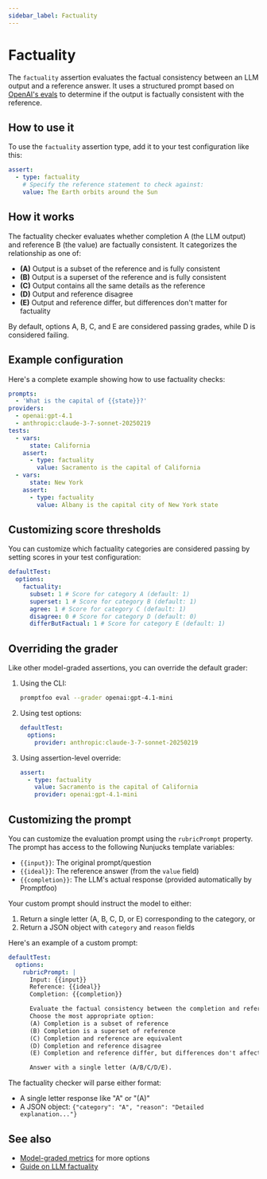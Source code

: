 ```yaml
---
sidebar_label: Factuality
---
```


# Factuality

The `factuality` assertion evaluates the factual consistency between an LLM output and a reference answer. It uses a structured prompt based on [OpenAI's evals](https://github.com/openai/evals/blob/main/evals/registry/modelgraded/fact.yaml) to determine if the output is factually consistent with the reference.

## How to use it

To use the `factuality` assertion type, add it to your test configuration like this:

```yaml
assert:
  - type: factuality
    # Specify the reference statement to check against:
    value: The Earth orbits around the Sun
```

## How it works

The factuality checker evaluates whether completion A (the LLM output) and reference B (the value) are factually consistent. It categorizes the relationship as one of:

- **(A)** Output is a subset of the reference and is fully consistent
- **(B)** Output is a superset of the reference and is fully consistent
- **(C)** Output contains all the same details as the reference
- **(D)** Output and reference disagree
- **(E)** Output and reference differ, but differences don't matter for factuality

By default, options A, B, C, and E are considered passing grades, while D is considered failing.

## Example configuration

Here's a complete example showing how to use factuality checks:

```yaml title="promptfooconfig.yaml"
prompts:
  - 'What is the capital of {{state}}?'
providers:
  - openai:gpt-4.1
  - anthropic:claude-3-7-sonnet-20250219
tests:
  - vars:
      state: California
    assert:
      - type: factuality
        value: Sacramento is the capital of California
  - vars:
      state: New York
    assert:
      - type: factuality
        value: Albany is the capital city of New York state
```

## Customizing score thresholds

You can customize which factuality categories are considered passing by setting scores in your test configuration:

```yaml
defaultTest:
  options:
    factuality:
      subset: 1 # Score for category A (default: 1)
      superset: 1 # Score for category B (default: 1)
      agree: 1 # Score for category C (default: 1)
      disagree: 0 # Score for category D (default: 0)
      differButFactual: 1 # Score for category E (default: 1)
```

## Overriding the grader

Like other model-graded assertions, you can override the default grader:

1. Using the CLI:

   ```sh
   promptfoo eval --grader openai:gpt-4.1-mini
   ```

2. Using test options:

   ```yaml
   defaultTest:
     options:
       provider: anthropic:claude-3-7-sonnet-20250219
   ```

3. Using assertion-level override:

   ```yaml
   assert:
     - type: factuality
       value: Sacramento is the capital of California
       provider: openai:gpt-4.1-mini
   ```

## Customizing the prompt

You can customize the evaluation prompt using the `rubricPrompt` property. The prompt has access to the following Nunjucks template variables:

- `{{input}}`: The original prompt/question
- `{{ideal}}`: The reference answer (from the `value` field)
- `{{completion}}`: The LLM's actual response (provided automatically by Promptfoo)

Your custom prompt should instruct the model to either:

1. Return a single letter (A, B, C, D, or E) corresponding to the category, or
2. Return a JSON object with `category` and `reason` fields

Here's an example of a custom prompt:

```yaml
defaultTest:
  options:
    rubricPrompt: |
      Input: {{input}}
      Reference: {{ideal}}
      Completion: {{completion}}

      Evaluate the factual consistency between the completion and reference.
      Choose the most appropriate option:
      (A) Completion is a subset of reference
      (B) Completion is a superset of reference
      (C) Completion and reference are equivalent
      (D) Completion and reference disagree
      (E) Completion and reference differ, but differences don't affect factuality

      Answer with a single letter (A/B/C/D/E).
```

The factuality checker will parse either format:

- A single letter response like "A" or "(A)"
- A JSON object: `{"category": "A", "reason": "Detailed explanation..."}`

## See also

- [Model-graded metrics](/docs/configuration/expected-outputs/model-graded) for more options
- [Guide on LLM factuality](/docs/guides/factuality-eval)

